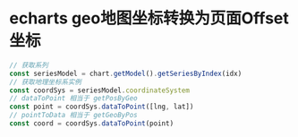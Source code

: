# echarts geo地图坐标转换为页面Offset坐标

```javascript
// 获取系列
const seriesModel = chart.getModel().getSeriesByIndex(idx)
// 获取地理坐标系实例
const coordSys = seriesModel.coordinateSystem
// dataToPoint 相当于 getPosByGeo
const point = coordSys.dataToPoint([lng, lat])
// pointToData 相当于 getGeoByPos
const coord = coordSys.dataToPoint(point)
```